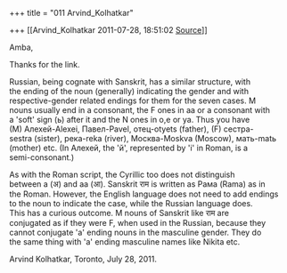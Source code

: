 +++
title = "011 Arvind_Kolhatkar"

+++
[[Arvind_Kolhatkar	2011-07-28, 18:51:02 [Source](https://groups.google.com/g/samskrita/c/zHRxpySNgas)]]



Amba,  
  
Thanks for the link.  
  
Russian, being cognate with Sanskrit, has a similar structure, with  
the ending of the noun (generally) indicating the gender and with  
respective-gender related endings for them for the seven cases. M  
nouns usually end in a consonant, the F ones in aa or a consonant with  
a 'soft' sign (ь) after it and the N ones in o,e or ya. Thus you have  
(M) Алехей-Alexei, Павел-Pavel, отец-otyets (father), (F) сестра-  
sestra (sister), река-reka (river), Mосква-Moskva (Moscow), мать-matь  
(mother) etc. (In Алехей, the 'й', represented by 'i' in Roman, is a  
semi-consonant.)  
  
As with the Roman script, the Cyrillic too does not distinguish  
between a (अ) and aa (आ). Sanskrit राम is written as Рама (Rama) as in  
the Roman. However, the English language does not need to add endings  
to the noun to indicate the case, while the Russian language does.  
This has a curious outcome. M nouns of Sanskrit like राम are  
conjugated as if they were F, when used in the Russian, because they  
cannot conjugate 'a' ending nouns in the masculine gender. They do  
the same thing with 'a' ending masculine names like Nikita etc.  
  
Arvind Kolhatkar, Toronto, July 28, 2011.

